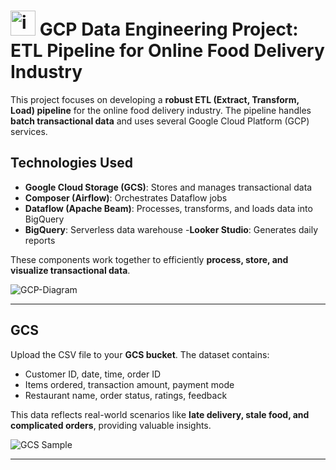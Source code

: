 # <img width="40" alt="image" src="https://github.com/janaom/gcp-data-engineering-etl-with-composer-dataflow/assets/83917694/60f8f158-3bdc-4b3d-94ae-27a12441e2a3"> GCP Data Engineering Project: ETL Pipeline for Online Food Delivery Industry

This project focuses on developing a **robust ETL (Extract, Transform, Load) pipeline** for the online food delivery industry. The pipeline handles **batch transactional data** and uses several Google Cloud Platform (GCP) services.

## Technologies Used
- **Google Cloud Storage (GCS)**: Stores and manages transactional data
- **Composer (Airflow)**: Orchestrates Dataflow jobs
- **Dataflow (Apache Beam)**: Processes, transforms, and loads data into BigQuery
- **BigQuery**: Serverless data warehouse
-**Looker Studio**: Generates daily reports

These components work together to efficiently **process, store, and visualize transactional data**.

![GCP-Diagram](https://github.com/janaom/gcp-data-engineering-etl-with-composer-dataflow/assets/83917694/f3a7ff86-92b3-46db-a156-e5ebbefc3bb9)

---

## GCS
Upload the CSV file to your **GCS bucket**. The dataset contains:
- Customer ID, date, time, order ID
- Items ordered, transaction amount, payment mode
- Restaurant name, order status, ratings, feedback

This data reflects real-world scenarios like **late delivery, stale food, and complicated orders**, providing valuable insights.

![GCS Sample](https://github.com/janaom/gcp-data-engineering-project-food-orders-etl/assets/83917694/285dcfd6-f212-418b-b5bc-e56beb35fa52)

---

